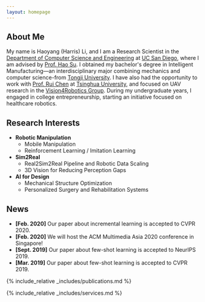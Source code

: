 ```yaml
---
layout: homepage
---
```


## About Me

My name is Haoyang (Harris) Li, and I am a Research Scientist in the [Department of Computer Science
and Engineering](https://cse.ucsd.edu/) at [UC San Diego](https://ucsd.edu/), where I am advised by
[Prof. Hao Su](https://cseweb.ucsd.edu/~haosu/). I obtained my bachelor's degree in
Intelligent Manufacturing—an interdisciplinary major combining mechanics and computer
science-from [Tongji University](https://en.tongji.edu.cn/p/#/). I have also had
the opportunity to work with [Prof. Rui Chen](https://callmeray.github.io/homepage/Home.html)
at [Tsinghua University](https://www.tsinghua.edu.cn/en/), and focused on
UAV research in the [Vision4Robotics Group](https://vision4robotics.github.io/).
During my undergraduate years, I engaged in college entrepreneurship, starting an initiative
focused on healthcare robotics.


## Research Interests
<!-- - **Computer Vision:** image recognition, image generation, video captioning
- **Machine Learning:** meta-learning, incremental learning, transfer learning -->
- **Robotic Manipulation**
  - Mobile Manipulation
  - Reinforcement Learning / Imitation Learning
- **Sim2Real**
  - Real2Sim2Real Pipeline and Robotic Data Scaling
  - 3D Vision for Reducing Perception Gaps
- **AI for Design**
  - Mechanical Structure Optimization
  - Personalized Surgery and Rehabilitation Systems

## News
- **[Feb. 2020]** Our paper about incremental learning is accepted to CVPR 2020.
- **[Feb. 2020]** We will host the ACM Multimedia Asia 2020 conference in Singapore!
- **[Sept. 2019]** Our paper about few-shot learning is accepted to NeurIPS 2019.
- **[Mar. 2019]** Our paper about few-shot learning is accepted to CVPR 2019.

{% include_relative _includes/publications.md %}

{% include_relative _includes/services.md %}

